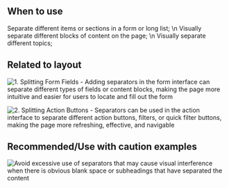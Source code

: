## When to use

Separate different items or sections in a form or long list; \n Visually separate different blocks of content on the page; \n Visually separate different topics;

## Related to layout

![1. Splitting Form Fields - Adding separators in the form interface can separate different types of fields or content blocks, making the page more intuitive and easier for users to locate and fill out the form](01.en)

![2. Splitting Action Buttons - Separators can be used in the action interface to separate different action buttons, filters, or quick filter buttons, making the page more refreshing, effective, and navigable](02.en)

## Recommended/Use with caution examples

![Avoid excessive use of separators that may cause visual interference when there is obvious blank space or subheadings that have separated the content](03.en)
